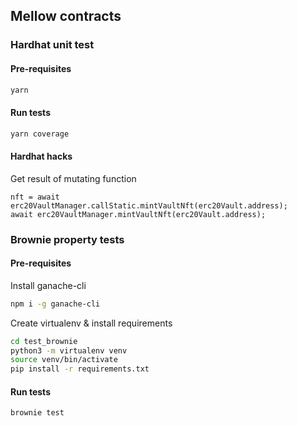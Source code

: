 ## Mellow contracts

### Hardhat unit test

#### Pre-requisites
```bash
yarn 
```

#### Run tests

```bash
yarn coverage
```

#### Hardhat hacks

Get result of mutating function 

```
nft = await erc20VaultManager.callStatic.mintVaultNft(erc20Vault.address);
await erc20VaultManager.mintVaultNft(erc20Vault.address);
```

### Brownie property tests

#### Pre-requisites

Install ganache-cli
```bash
npm i -g ganache-cli
```

Create virtualenv & install requirements
```bash
cd test_brownie
python3 -m virtualenv venv
source venv/bin/activate
pip install -r requirements.txt
```

#### Run tests

```bash
brownie test
```
